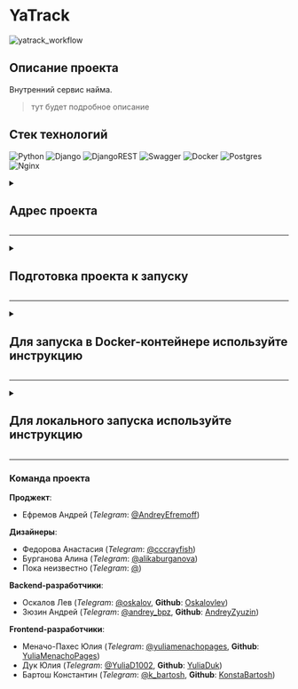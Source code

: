 # YaTrack

![yatrack_workflow](https://github.com/YaTrack1/YaTrack-backend/actions/workflows/yatrack_workflow.yml/badge.svg)

## Описание проекта
Внутренний сервис найма.

> тут будет подробное описание

## Стек технологий
![Python](https://img.shields.io/badge/python-3670A0?style=for-the-badge&logo=python&logoColor=ffdd54) ![Django](https://img.shields.io/badge/django-%23092E20.svg?style=for-the-badge&logo=django&logoColor=white) ![DjangoREST](https://img.shields.io/badge/DJANGO-REST-ff1709?style=for-the-badge&logo=django&logoColor=white&color=ff1709&labelColor=gray) ![Swagger](https://img.shields.io/badge/-Swagger-%23Clojure?style=for-the-badge&logo=swagger&logoColor=white) ![Docker](https://img.shields.io/badge/docker-%230db7ed.svg?style=for-the-badge&logo=docker&logoColor=white) ![Postgres](https://img.shields.io/badge/postgres-%23316192.svg?style=for-the-badge&logo=postgresql&logoColor=white) ![Nginx](https://img.shields.io/badge/nginx-%23009639.svg?style=for-the-badge&logo=nginx&logoColor=white)


<details><summary><h2>Адрес проекта</h2></summary>

*(запускается локально)*

    http://127.0.0.1:8000/

**Адрес админки проекта**

    http://127.0.0.1:8000/admin/

**Документация**

    http://127.0.0.1:8000/swagger/

**Handlers**

```sh
/api/auth/users/ регистрация
/api/auth/token/login вход
/api/auth/token/logout выход


```
</details>

---

<details><summary><h2>Подготовка проекта к запуску</h2></summary>

### `3` и `4` пункты для локального запуска

1. *Склонируйте репозиторий и перейдите в него*:

    ```sh
    git clone https://github.com/YaTrack1/YaTrack-backend.git
    ```
    ```sh
    cd YaTrack-backend/
    ```
---
2. *Для работы с PostgreSQL*:

    * Создайте в директории `infra/` файл `.env` командой:

        ```sh
        touch infra/.env
        ```
        > Заполните переменные по примеру файла `.env.example`
---
3. *Создайте и активируйте виртуальное окружение*:

    ```sh
    python -m venv venv
    ```
    - Если у вас Linux/macOS
        ```sh
        source venv/bin/activate
        ```

    - Если у вас windows
        ```sh
        source venv/scripts/activate
        ```
---
4. *Обновите pip и установите зависимости*:

    ```sh
    python -m pip install --upgrade pip
    ```
    ```sh
    pip install -r src/backend/requirements.txt
    ```
</details>

---

<details><summary><h2>Для запуска в Docker-контейнере используйте инструкцию</h2></summary>

1. *Запустите сборку контейнеров*:

    ```sh
    docker compose -f infra/docker-compose.yaml up -d --build
    ```
2. *Для остановки контейнера*:
    ```sh
    docker compose -f infra/docker-compose.yaml down
    ```
</details>

---

<details><summary><h2>Для локального запуска используйте инструкцию</h2></summary>

1. *Выполните миграции*:

    * Инициализируйте миграции (опционально)
        ```sh
        python src/backend/manage.py migrate
        ```

    * Создайте миграции
        ```sh
        python src/backend/manage.py makemigrations user
        ```
        ```sh
        python src/backend/manage.py makemigrations tracker
        ```

    * Примените миграции
        ```sh
        python src/backend/manage.py migrate
        ```
---
2. *Создайте суперюзера*:

    ```sh
    python src/backend/manage.py createsuperuser
    ```

    > Для примера, данные суперюзера:

        username: admin
        mail: admin@admin.ru
        password: admin
        password (again): admin

    > При входе логин указывать с большой буквы `Admin`

---

3. *Соберите статику*:
    ```sh
    python src/backend/manage.py collectstatic --noinput
    ```
---
4. *Локальный запуск*:

    ```sh
    python src/backend/manage.py runserver
    ```
</details>

---

### Команда проекта

**Проджект**:
- Ефремов Андрей (*Telegram*: [@AndreyEfremoff](https://t.me/AndreyEfremoff))

**Дизайнеры**:
- Федорова Анастасия (*Telegram*: [@cccrayfish](https://t.me/cccrayfish))
- Бурганова Алина (*Telegram*: [@alikaburganova](https://t.me/alikaburganova))
- Пока неизвестно (*Telegram*: [@](https://t.me/))

**Backend-разработчики**:
- Оскалов Лев (*Telegram*: [@oskalov](https://t.me/oskalov), **Github**: [Oskalovlev](https://github.com/Oskalovlev))
- Зюзин Андрей (*Telegram*: [@andrey_bpz](https://t.me/andrey_bpz), **Github**: [AndreyZyuzin](https://github.com/AndreyZyuzin))

**Frontend-разработчики**:
- Меначо-Пахес Юлия (*Telegram*: [@yuliamenachopages](https://t.me/yuliamenachopages), **Github**: [YuliaMenachoPages](https://github.com/https://github.com/YuliaMenachoPages))
- Дук Юлия (*Telegram*: [@YuliaD1002](https://t.me/YuliaD1002), **Github**: [YuliaDuk](https://github.com/YuliaDuk))
- Бартош Константин (*Telegram*: [@k_bartosh](https://t.me/k_bartosh), **Github**: [KonstaBartosh](https://github.com/KonstaBartosh))
